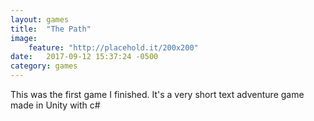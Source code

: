 ```yaml
---
layout: games
title:  "The Path"
image:
    feature: "http://placehold.it/200x200"
date:   2017-09-12 15:37:24 -0500
category: games
---
```

This was the first game I finished. It's a very short text adventure game made in Unity with c#
